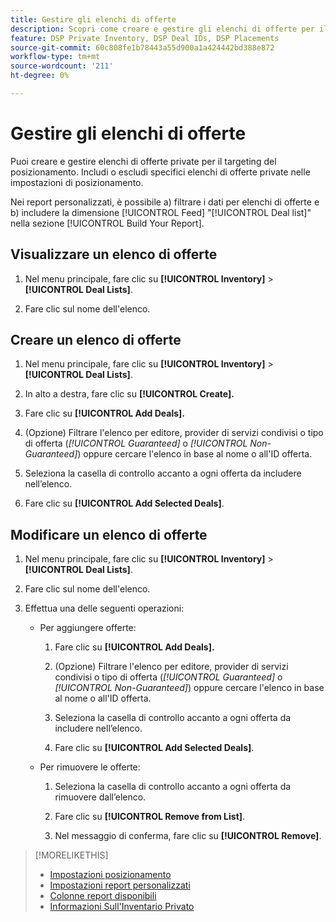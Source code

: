```yaml
---
title: Gestire gli elenchi di offerte
description: Scopri come creare e gestire gli elenchi di offerte per il targeting del posizionamento.
feature: DSP Private Inventory, DSP Deal IDs, DSP Placements
source-git-commit: 60c808fe1b78443a55d900a1a424442bd388e872
workflow-type: tm+mt
source-wordcount: '211'
ht-degree: 0%

---
```


# Gestire gli elenchi di offerte

<!-- Will later add fct for On-Demand deals, too, so keep title generic. Later add "DSP On Demand Inventory to feature metadata -->

Puoi creare e gestire elenchi di offerte private per il targeting del posizionamento. Includi o escludi specifici elenchi di offerte private nelle impostazioni di posizionamento.

Nei report personalizzati, è possibile a) filtrare i dati per elenchi di offerte e b) includere la dimensione [!UICONTROL Feed] &quot;[!UICONTROL Deal list]&quot; nella sezione [!UICONTROL Build Your Report].

<!--
What's New:  

In custom reports, you can now a) filter data by deal lists and deals and b) include the [!UICONTROL Feed] dimensions "[!UICONTROL Deal list]" and "[!UICONTROL Deal]" in the [!UICONTROL Build Your Report] section.
-->

## Visualizzare un elenco di offerte

1. Nel menu principale, fare clic su **[!UICONTROL Inventory]** > **[!UICONTROL Deal Lists]**.

1. Fare clic sul nome dell&#39;elenco.

## Creare un elenco di offerte

1. Nel menu principale, fare clic su **[!UICONTROL Inventory]** > **[!UICONTROL Deal Lists]**.

1. In alto a destra, fare clic su **[!UICONTROL Create].**

1. Fare clic su **[!UICONTROL Add Deals].**

1. (Opzione) Filtrare l&#39;elenco per editore, provider di servizi condivisi o tipo di offerta (*[!UICONTROL Guaranteed]* o *[!UICONTROL Non-Guaranteed]*) oppure cercare l&#39;elenco in base al nome o all&#39;ID offerta.

1. Seleziona la casella di controllo accanto a ogni offerta da includere nell’elenco.

1. Fare clic su **[!UICONTROL Add Selected Deals]**.

## Modificare un elenco di offerte

1. Nel menu principale, fare clic su **[!UICONTROL Inventory]** > **[!UICONTROL Deal Lists]**.

1. Fare clic sul nome dell&#39;elenco.

1. Effettua una delle seguenti operazioni:

   * Per aggiungere offerte:

      1. Fare clic su **[!UICONTROL Add Deals].**

      1. (Opzione) Filtrare l&#39;elenco per editore, provider di servizi condivisi o tipo di offerta (*[!UICONTROL Guaranteed]* o *[!UICONTROL Non-Guaranteed]*) oppure cercare l&#39;elenco in base al nome o all&#39;ID offerta.

      1. Seleziona la casella di controllo accanto a ogni offerta da includere nell’elenco.

      1. Fare clic su **[!UICONTROL Add Selected Deals]**.

   * Per rimuovere le offerte:

      1. Seleziona la casella di controllo accanto a ogni offerta da rimuovere dall’elenco.

      1. Fare clic su **[!UICONTROL Remove from List]**.

      1. Nel messaggio di conferma, fare clic su **[!UICONTROL Remove]**.

>[!MORELIKETHIS]
>
>* [Impostazioni posizionamento](/help/dsp/campaign-management/placements/placement-settings.md)
>* [Impostazioni report personalizzati](/help/dsp/reports/report-settings.md)
>* [Colonne report disponibili](/help/dsp/reports/report-columns.md)
>* [Informazioni Sull&#39;Inventario Privato](/help/dsp/inventory/private-inventory-about.md)
